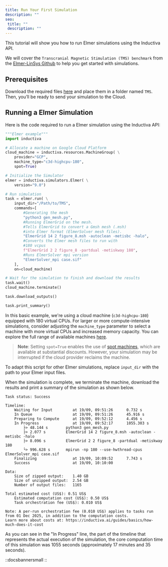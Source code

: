 ```yaml
---
title: Run Your First Simulation
description: ""
seo:
 title: ""
 description: ""
---
```


This tutorial will show you how to run Elmer simulations using the Inductiva API.

We will cover the `Transcranial Magnetic Stimulation (TMS) benchmark` from the [Elmer-LinSys Github](https://github.com/ElmerCSC/elmer-linsys) to help you get started with simulations.

## Prerequisites
Download the required files [here](https://github.com/ElmerCSC/elmer-linsys/tree/main/Magnetostatics/TMS) and place them in a folder named `TMS`. Then, you’ll be ready to send your simulation to the Cloud.

## Running a Elmer Simulation
Here is the code required to run a Elmer simulation using the Inductiva API:

```python
"""Elmer example"""
import inductiva

# Allocate a machine on Google Cloud Platform
cloud_machine = inductiva.resources.MachineGroup( \
	provider="GCP",
	machine_type="c3d-highcpu-180",
	spot=True)

# Initialize the Simulator
elmer = inductiva.simulators.Elmer( \
	version="9.0")

# Run simulation
task = elmer.run( \
	input_dir="/Path/to/TMS",
	commands=[
		#Generating the mesh
		"python3 gen_mesh.py",
		#Running ElmerGrid on the mesh.
		#Tells ElmerGrid to convert a Gmsh mesh (.msh)
		#into Elmer format (ElmerSolver mesh files).
		"ElmerGrid 14 2 figure_8.msh -autoclean -metisbc -halo",
		#Converts the Elmer mesh files to run with
		#180 vcpus
		f"ElmerGrid 2 2 figure_8 -partdual -metiskway 180",
		#Runs ElmerSolver mpi version
		"ElmerSolver_mpi case.sif"
	],
	on=cloud_machine)

# Wait for the simulation to finish and download the results
task.wait()
cloud_machine.terminate()

task.download_outputs()

task.print_summary()
```

In this basic example, we're using a cloud machine (`c3d-highcpu-180`) equipped with 180 virtual CPUs.
For larger or more compute-intensive simulations, consider adjusting the `machine_type` parameter to select
a machine with more virtual CPUs and increased memory capacity. You can explore the full range of available machines [here](https://console.inductiva.ai/machine-groups/instance-types).

> **Note**: Setting `spot=True` enables the use of [spot machines](..machines/spot-machines), which are available at substantial discounts.
> However, your simulation may be interrupted if the cloud provider reclaims the machine.

To adapt this script for other Elmer simulations, replace `input_dir` with the
path to your Elmer input files.

When the simulation is complete, we terminate the machine, download the results and print a summary of the simulation as shown below.

```
Task status: Success

Timeline:
	Waiting for Input         at 19/09, 09:51:26      0.732 s
	In Queue                  at 19/09, 09:51:26      45.916 s
	Preparing to Compute      at 19/09, 09:52:12      4.456 s
	In Progress               at 19/09, 09:52:17      1055.303 s
		├> 48.144 s        python3 gen_mesh.py
		├> 2.077 s         ElmerGrid 14 2 figure_8.msh -autoclean -metisbc -halo
		├> 8.096 s         ElmerGrid 2 2 figure_8 -partdual -metiskway 180
		└> 996.628 s       mpirun -np 180 --use-hwthread-cpus ElmerSolver_mpi case.sif
	Finalizing                at 19/09, 10:09:52      7.743 s
	Success                   at 19/09, 10:10:00

Data:
	Size of zipped output:    1.40 GB
	Size of unzipped output:  2.54 GB
	Number of output files:   1165

Total estimated cost (US$): 0.51 US$
	Estimated computation cost (US$): 0.50 US$
	Task orchestration fee (US$): 0.010 US$

Note: A per-run orchestration fee (0.010 US$) applies to tasks run from 01 Dec 2025, in addition to the computation costs.
Learn more about costs at: https://inductiva.ai/guides/basics/how-much-does-it-cost
```

As you can see in the "In Progress" line, the part of the timeline that represents the actual execution
of the simulation, the core computation time of this simulation was 1055 seconds (approximately 17
minutes and 35 seconds).

::docsbannersmall
::
